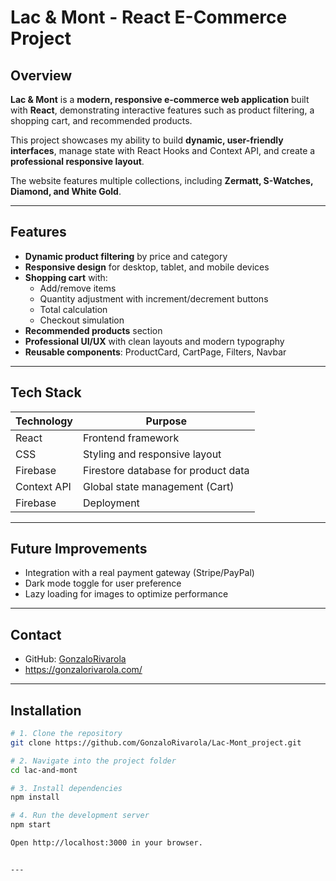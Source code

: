 # Lac & Mont - React E-Commerce Project

## Overview
**Lac & Mont** is a **modern, responsive e-commerce web application** built with **React**, demonstrating interactive features such as product filtering, a shopping cart, and recommended products.

This project showcases my ability to build **dynamic, user-friendly interfaces**, manage state with React Hooks and Context API, and create a **professional responsive layout**.

The website features multiple collections, including **Zermatt, S-Watches, Diamond, and White Gold**.

---

## Features
- **Dynamic product filtering** by price and category
- **Responsive design** for desktop, tablet, and mobile devices
- **Shopping cart** with:
  - Add/remove items
  - Quantity adjustment with increment/decrement buttons
  - Total calculation
  - Checkout simulation
- **Recommended products** section
- **Professional UI/UX** with clean layouts and modern typography
- **Reusable components**: ProductCard, CartPage, Filters, Navbar

---

## Tech Stack
| Technology | Purpose |
|------------|---------|
| React      | Frontend framework |
| CSS        | Styling and responsive layout |
| Firebase   | Firestore database for product data |
| Context API | Global state management (Cart) |
| Firebase | Deployment |

---

## Future Improvements
- Integration with a real payment gateway (Stripe/PayPal)
- Dark mode toggle for user preference
- Lazy loading for images to optimize performance

---

## Contact
- GitHub: [GonzaloRivarola](https://github.com/gonzalorivarola)
- https://gonzalorivarola.com/

---

## Installation
```bash
# 1. Clone the repository
git clone https://github.com/GonzaloRivarola/Lac-Mont_project.git

# 2. Navigate into the project folder
cd lac-and-mont

# 3. Install dependencies
npm install

# 4. Run the development server
npm start

Open http://localhost:3000 in your browser.


---

